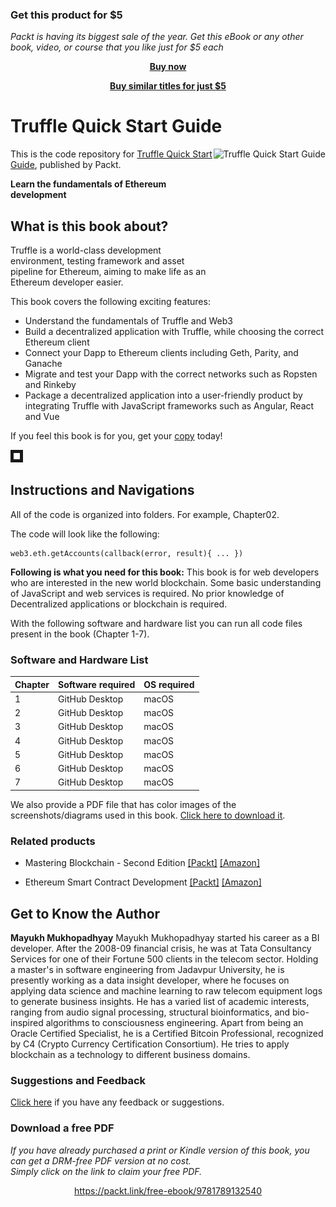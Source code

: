 
### Get this product for $5

<i>Packt is having its biggest sale of the year. Get this eBook or any other book, video, or course that you like just for $5 each</i>


<b><p align='center'>[Buy now](https://packt.link/9781789132540)</p></b>


<b><p align='center'>[Buy similar titles for just $5](https://subscription.packtpub.com/search)</p></b>


# Truffle Quick Start Guide 

<a href="https://www.packtpub.com/web-development/truffle-quick-start-guide?utm_source=github&utm_medium=repository&utm_campaign=9781789132540"><img src="https://dz13w8afd47il.cloudfront.net/sites/default/files/imagecache/ppv4_main_book_cover/B10495_newcover.png" alt="Truffle Quick Start Guide" height="256px" align="right"></a>

This is the code repository for [Truffle Quick Start Guide](https://www.packtpub.com/web-development/truffle-quick-start-guide?utm_source=github&utm_medium=repository&utm_campaign=9781789132540), published by Packt.

**Learn the fundamentals of Ethereum development**

## What is this book about?
Truffle is a world-class development environment, testing framework and asset pipeline for Ethereum, aiming to make life as an Ethereum developer easier.

This book covers the following exciting features: 
* Understand the fundamentals of Truffle and Web3
* Build a decentralized application with Truffle, while choosing the correct Ethereum client
* Connect your Dapp to Ethereum clients including Geth, Parity, and Ganache
* Migrate and test your Dapp with the correct networks such as Ropsten and Rinkeby
* Package a decentralized application into a user-friendly product by integrating Truffle with JavaScript frameworks such as Angular,     React and Vue

If you feel this book is for you, get your [copy](https://www.amazon.com/dp/1789132541) today!

<a href="https://www.packtpub.com/?utm_source=github&utm_medium=banner&utm_campaign=GitHubBanner"><img src="https://raw.githubusercontent.com/PacktPublishing/GitHub/master/GitHub.png" 
alt="https://www.packtpub.com/" border="5" /></a>


## Instructions and Navigations
All of the code is organized into folders. For example, Chapter02.

The code will look like the following:
```
web3.eth.getAccounts(callback(error, result){ ... })

```

**Following is what you need for this book:**
This book is for web developers who are interested in the new world blockchain. Some basic understanding of JavaScript and web services is required. No prior knowledge of Decentralized applications or blockchain is required.

With the following software and hardware list you can run all code files present in the book (Chapter 1-7).

### Software and Hardware List

| Chapter  | Software required   | OS required |
| -------- | --------------------| ------------|
| 1        | GitHub Desktop      | macOS       |
| 2        | GitHub Desktop      | macOS       |
| 3        | GitHub Desktop      | macOS       |
| 4        | GitHub Desktop      | macOS       |               
| 5        | GitHub Desktop      | macOS       |         
| 6        | GitHub Desktop      | macOS       |     
| 7        | GitHub Desktop      | macOS       |     



We also provide a PDF file that has color images of the screenshots/diagrams used in this book. [Click here to download it](http://www.packtpub.com/sites/default/files/downloads/TruffleQuickStartGuide_ColorImages.pdf).

### Related products <Paste books from the Other books you may enjoy section>
* Mastering Blockchain - Second Edition [[Packt]](https://www.packtpub.com/big-data-and-business-intelligence/mastering-blockchain-second-edition?utm_source=github&utm_medium=repository&utm_campaign=9781788839044) [[Amazon]](https://www.amazon.com/dp/1788839048)

* Ethereum Smart Contract Development [[Packt]](https://www.packtpub.com/big-data-and-business-intelligence/ethereum-smart-contract-development?utm_source=github&utm_medium=repository&utm_campaign=9781788473040) [[Amazon]](https://www.amazon.com/dp/1788473043)

## Get to Know the Author
**Mayukh Mukhopadhyay**
Mayukh Mukhopadhyay started his career as a BI developer. After the 2008-09 financial crisis, he was at Tata Consultancy Services for one of their Fortune 500 clients in the telecom sector. Holding a master's in software engineering from Jadavpur University, he is
presently working as a data insight developer, where he focuses on applying data science and machine learning to raw telecom equipment logs to generate business insights. He has a varied list of academic interests, ranging from audio signal processing, structural
bioinformatics, and bio-inspired algorithms to consciousness engineering. Apart from being an Oracle Certified Specialist, he is a Certified Bitcoin Professional, recognized by C4 (Crypto Currency Certification Consortium). He tries to apply blockchain as a technology to different business domains.


### Suggestions and Feedback
[Click here](https://docs.google.com/forms/d/e/1FAIpQLSdy7dATC6QmEL81FIUuymZ0Wy9vH1jHkvpY57OiMeKGqib_Ow/viewform) if you have any feedback or suggestions.
### Download a free PDF

 <i>If you have already purchased a print or Kindle version of this book, you can get a DRM-free PDF version at no cost.<br>Simply click on the link to claim your free PDF.</i>
<p align="center"> <a href="https://packt.link/free-ebook/9781789132540">https://packt.link/free-ebook/9781789132540 </a> </p>
